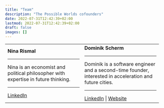```yaml
---
title: "Team"
description: "The Possible Worlds cofounders"
date: 2022-07-31T12:42:39+02:00
lastmod: 2022-07-31T12:42:39+02:00
draft: false
images: []
---
```


<table>
<tr>
<td width='50%'>
<b>Nina Rismal</b>
<hr>
Nina is an economist and political philosopher with expertise in future thinking.
<hr>
<a href='https://www.linkedin.com/in/nina-rismal-734269234/'>LinkedIn</a>
</td> 

<td width='50%'>
<b>Dominik Scherm</b>
<hr>
Dominik is a software engineer and a second-time founder, interested in acceleration and future cities.
<hr>
<a href='https://www.linkedin.com/in/dominik-thomas-scherm/'>LinkedIn</a> | <a href='https://dominikscherm.de'>Website</a>
</td>
</tr>
</table> 
